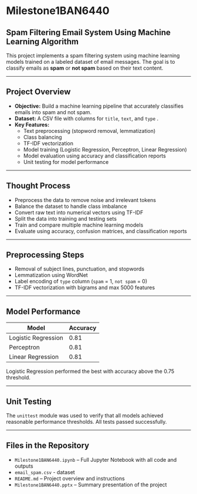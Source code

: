 # Milestone1BAN6440
## Spam Filtering Email System Using Machine Learning Algorithm

This project implements a spam filtering system using machine learning models trained on a labeled dataset of email messages. The goal is to classify emails as **spam** or **not spam** based on their text content.

---

## Project Overview

- **Objective:** Build a machine learning pipeline that accurately classifies emails into spam and not spam.
- **Dataset:** A CSV file with columns for `title`, `text`, and `type` .
- **Key Features:**
  - Text preprocessing (stopword removal, lemmatization)
  - Class balancing
  - TF-IDF vectorization
  - Model training (Logistic Regression, Perceptron, Linear Regression)
  - Model evaluation using accuracy and classification reports
  - Unit testing for model performance

---

## Thought Process

- Preprocess the data to remove noise and irrelevant tokens
- Balance the dataset to handle class imbalance
- Convert raw text into numerical vectors using TF-IDF
- Split the data into training and testing sets
- Train and compare multiple machine learning models
- Evaluate using accuracy, confusion matrices, and classification reports

---

## Preprocessing Steps

- Removal of subject lines, punctuation, and stopwords
- Lemmatization using WordNet
- Label encoding of `type` column (`spam` = 1, `not spam` = 0)
- TF-IDF vectorization with bigrams and max 5000 features

---

## Model Performance

| Model               | Accuracy |
|--------------------|----------|
| Logistic Regression| 0.81    |
| Perceptron         | 0.81    |
| Linear Regression  | 0.81     |

Logistic Regression performed the best with accuracy above the 0.75 threshold.

---

## Unit Testing

The `unittest` module was used to verify that all models achieved reasonable performance thresholds. All tests passed successfully.

---

## Files in the Repository
- `Milestone1BAN6440.ipynb` – Full Jupyter Notebook with all code and outputs
- `email_spam.csv` - dataset
- `README.md` – Project overview and instructions
- `Milestone1BAN6440.pptx` – Summary presentation of the project
